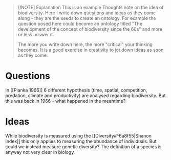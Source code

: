 
> [!NOTE] Explanation
> This is an example Thoughts note on the idea of biodiversity. Here I write down questions and ideas as they come along - they are the seeds to create an ontology. For example the question posed here could become an ontology titled "The development of the concept of biodiversity since the 60s" and more or less answer it. 
> 
> The more you write down here, the more "critical" your thinking becomes. It is a good exercise in creativity to jot down ideas as soon as they come.  

# Questions 

In [[Pianka 1966]] 6 different hypothesis (time, spatial, competition, predation, climate and productivity) are analysed regarding biodiversity. But this was back in 1966 - what happened in the meantime? 


# Ideas

While biodiversity is measured using the [[Diversity#^6a8f55|Shanon Index]] this only applies to measuring the abundance of individuals. But could we instead measure genetic diversity? The definition of a species is anyway not very clear in biology. 

